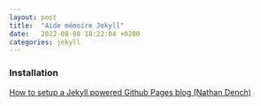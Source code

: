 ```yaml
---
layout: post
title:  "Aide mémoire Jekyll"
date:   2022-08-08 18:22:04 +0200
categories: jekyll
---
```


### Installation

[How to setup a Jekyll powered Github Pages blog (Nathan Dench)](https://ndench.github.io/jekyll/setup-jekyll-on-github-pages)



